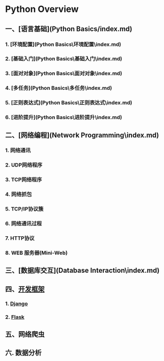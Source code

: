 # Python Overview

## 一、[语言基础](Python Basics/index.md)

### 1. [环境配置](Python Basics\环境配置\index.md)

### 2. [基础入门](Python Basics\基础入门\index.md)

### 3. [面对对象](Python Basics\面对对象\index.md)

### 4. [多任务](Python Basics\多任务\index.md)

### 5. [正则表达式](Python Basics\正则表达式\index.md)

### 6. [进阶提升](Python Basics\进阶提升\index.md)



## 二、[网络编程](Network Programming\index.md)

### 1. 网络通讯

### 2. UDP网络程序

### 3. TCP网络程序

### 4. 网络抓包

### 5. TCP/IP协议簇

### 6. 网络通讯过程

### 7. HTTP协议

### 8. WEB 服务器(Mini-Web)



## 三、[数据库交互](Database Interaction\index.md)







## 四、[开发框架](Framework\index.md)

### 1. [Django](Framework\Django\index.md)

### 2. [Flask](Framework\Flask/index.md)



## 五、网络爬虫





## 六. 数据分析

